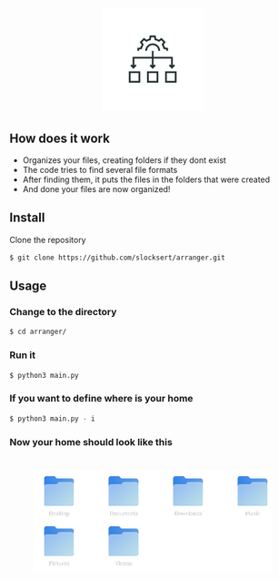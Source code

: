 <h1 align="center"> <img src="https://github.com/slocksert/arranger_imgs/blob/main/image_2022-07-07_182528763-removebg-preview.png?raw=true" height="180"> </h1>

## How does it work
- Organizes your files, creating folders if they dont exist
- The code tries to find several file formats 
- After finding them, it puts the files in the folders that were created
- And done your files are now organized!

## Install
Clone the repository

```bash
$ git clone https://github.com/slocksert/arranger.git
```

## Usage
### Change to the directory
```bash
$ cd arranger/ 
```
### Run it
```python
$ python3 main.py 
```
### If you want to define where is your home
```python
$ python3 main.py - i 
```

### Now your home should look like this
<h1 align="center"><img src="https://raw.githubusercontent.com/slocksert/arranger_imgs/main/pastas.png" height="180"></h1>

